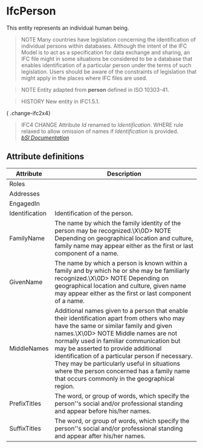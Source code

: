 IfcPerson
=========
This entity represents an individual human being.  
  
> NOTE  Many countries have legislation concerning the identification of
> individual persons within databases. Although the intent of the IFC Model is
> to act as a specification for data exchange and sharing, an IFC file might
> in some situations be considered to be a database that enables
> identification of a particular person under the terms of such legislation.
> Users should be aware of the constraints of legislation that might apply in
> the places where IFC files are used.  
  
> NOTE  Entity adapted from **person** defined in ISO 10303-41.  
  
> HISTORY  New entity in IFC1.5.1.  
  
{ .change-ifc2x4}  
> IFC4 CHANGE  Attribute _Id_ renamed to _Identification_. WHERE rule relaxed
> to allow omission of names if _Identification_ is provided.  
[ _bSI
Documentation_](https://standards.buildingsmart.org/IFC/DEV/IFC4_2/FINAL/HTML/schema/ifcactorresource/lexical/ifcperson.htm)


Attribute definitions
---------------------
| Attribute      | Description                                                                                                                                                                                                                                                                                                                                                                                                                                                       |
|----------------|-------------------------------------------------------------------------------------------------------------------------------------------------------------------------------------------------------------------------------------------------------------------------------------------------------------------------------------------------------------------------------------------------------------------------------------------------------------------|
| Roles          |                                                                                                                                                                                                                                                                                                                                                                                                                                                                   |
| Addresses      |                                                                                                                                                                                                                                                                                                                                                                                                                                                                   |
| EngagedIn      |                                                                                                                                                                                                                                                                                                                                                                                                                                                                   |
| Identification | Identification of the person.                                                                                                                                                                                                                                                                                                                                                                                                                                     |
| FamilyName     | The name by which the family identity of the person may be recognized.\X\0D> NOTE  Depending on geographical location and culture, family name may appear either as the first or last component of a name.                                                                                                                                                                                                                                                        |
| GivenName      | The name by which a person is known within a family and by which he or she may be familiarly recognized.\X\0D> NOTE  Depending on geographical location and culture, given name may appear either as the first or last component of a name.                                                                                                                                                                                                                       |
| MiddleNames    | Additional names given to a person that enable their identification apart from others who may have the same or similar family and given names.\X\0D> NOTE  Middle names are not normally used in familiar communication but may be asserted to provide additional identification of a particular person if necessary. They may be particularly useful in situations where the person concerned has a family name that occurs commonly in the geographical region. |
| PrefixTitles   | The word, or group of words, which specify the person''s social and/or professional standing and appear before his/her names.                                                                                                                                                                                                                                                                                                                                     |
| SuffixTitles   | The word, or group of words, which specify the person''s social and/or professional standing and appear after his/her names.                                                                                                                                                                                                                                                                                                                                      |

